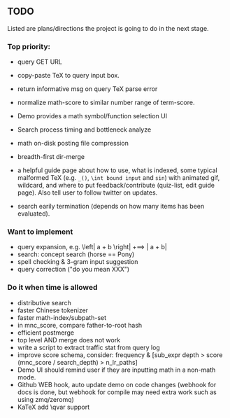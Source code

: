 ## TODO
Listed are plans/directions the project is going to do
in the next stage.

### Top priority:
* query GET URL
* copy-paste TeX to query input box.
* return informative msg on query TeX parse error
* normalize math-score to similar number range of term-score.
* Demo provides a math symbol/function selection UI
* Search process timing and bottleneck analyze
* math on-disk posting file compression
* breadth-first dir-merge
* a helpful guide page about how to use, what is indexed, some typical malformed TeX (e.g. `_()`, `\int bound input` and `sin`) with animated gif, wildcard, and where to put feedback/contribute (quiz-list, edit guide page). Also tell user to follow twitter on updates.

* search earily termination (depends on how many items has been evaluated).

### Want to implement
* query expansion, e.g. \left| a + b \right| +==> | a + b| 
* search: concept search (horse == Pony)
* spell checking & 3-gram input suggestion
* query correction ("do you mean XXX")

### Do it when time is allowed
* distributive search
* faster Chinese tokenizer
* faster math-index/subpath-set
* in mnc\_score, compare father-to-root hash
* efficient postmerge
* top level AND merge does not work
* write a script to extract traffic stat from query log
* improve score schema, consider:
	frequency & [sub\_expr depth > score (mnc\_score / search\_depth) > n\_lr\_paths]
* Demo UI should remind user if they are inputting math in a non-math mode.
* Github WEB hook, auto update demo on code changes (webhook for docs is done, but webhook for compile may need extra work such as using zmq/zeromq)
* KaTeX add \qvar support
